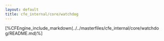 ```yaml
---
layout: default
title: cfe_internal/core/watchdog
---
```


[%CFEngine_include_markdown(../../masterfiles/cfe_internal/core/watchdog/README.md)%]
